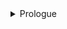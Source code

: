 <details> <!-- Pre-Course-->
    <summary>Prologue</summary>


<details>
    <summary>001 - Intro</summary>

- Understand CPU performance
- Aware of CPU instructions
- Comparison between Python & C
- SIMD & AVX for reducing the # of instructions
</details>


<details>
    <summary>002 - Waste</summary>
    
1. Waste Examples
## Definition
- ADD Instruction in assembly language & A+ = B
- LEA Instruction (Load Effective Address) & C=A+B
## Assembly Language
- ADD => 1 instruction
- LEA => 1 instruction
## C Language
- 1 instruction
## Python
- More than 100 instructions

1. Cycle Benchbark on addition function
## Python
- adds/cycle: 0.0061
## C Language
- adds/cycle: 0.80
- ~129x faster than python
- It can be more than ~1000x faster than python depending on the type of instruction

</details>

<details>
    <summary>003 - Instructions Per Clock</summary>

# IPC & ILP
- IPC (Instructions Per Clock) : average number of actual instruction that cpu executes on every clock cycle
- ILP (Instruction-Level Parallelism): # of instructions in cpu executing in cycle

# Typical For Loop Execution
```c
for(i = 0; i < count; i+=1)
{
    sum += input[i]
}
```
1. "add" inside loop
2. Get value ("load") from emmory
3. "add" for counter
2. "comparison"

# Benchmark
## "Unrolling" a loop
### Bnchmark: Unrolling Basic (PYTHON)
- Index +=2 & 2 Adds (Unroll2Scalar: 0.99 adds/closk peak)
- Index +=4 & 4 Adds (Unroll4Scalar: 0.99 adds/closk peak)
- It only helps for Index +=2 case
- PROBLEM: Serial Dependency Chain (every single ADD is dependent on previous ADD)
- We need to break the dependency chain among all the Add Inputs
- SOLUTION: Pairs of ADD (ex: 2 dependency chain)

### Benchmark: 2 dependency chain (PYTHON)
- Unroll2Scalar: 0.99
- DualScalar: 1.26
- QuadScalar: 1.70
- QuadScalarPtr: 1.94 (2X performance!)
- We can increase the performance of CPU by breaking the dependency chain
- 2X is samll compared to what we can do to improve this loop
</details>


<details>
    <summary>004 - Single Instruction, Multiple Data</summary>

# SIMD
- - Make multiple ADD instructions in 1 instruction
- - PADDD => Load 4 things & add them to accumulator (Think of vector)
- - Slot Size for 32bit value: SSE (4), AVX(8), AVX512(16)
- - Storage size (register) is based on bit width
- - Need to use intrinsic function

# Benchmark in C (SSE & AVX)
- SingleScalar: 0.85 adds/clock peak
- SingleSSE: 3.12 adds/clock peak
- SingleAVX: 7.04 adds/clock peak
  
# Benchmark 2 in C (Unrolled version of AVX)
- QuadScalarPtr: 1.94
- SingleAVX: 7.08
- DualAVX: 11.01
- QuadAVX: 13.38

# Comparison
- C: 0.8 adds/cycle
- QuadAVX: 13.38 adds/cycle (16X performance of C)

</details>

<details>
    <summary>005 - Caching</summary>

# Load (Read)
- Load => Input[0]
- What determines the performance of load? Cache!

# Cache
## Register File in CPU
- desinged to produce value exteremly quickly & feed them to instruction
- Holds few hundreds of values at most

## Load Behavior
- CPU goes to {#} to find input[0]
1. L1 (~3 cycles, 32KB)
2. L2 (~14 cycles, 256KB)
3. L3 (~80 cycles, ~8MB)
4. Main Memory (~Slowest cycles, ~16GB)

## Boundary b/w L2 & L3 (Usually)
- L1, L2 is per core => Each core has 32KB, 256KB for L1, L2
- L3 is shared memory

# Benchmark L1, L2, L3 & Main Memory
- QuadAVXPtr 4096: 13.21 (L1 cache)
- QuadAVXPtr 32768: 7.70 (L2 cache)
- QuadAVXPtr 262144: 4.4 (L3 cache)
- QuadAVXPtr 33554432: 1.44 (Main Memory)

</details>

</details>  <!-- Pre-Course END-->